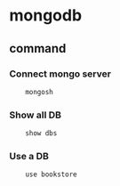 # mongodb

## command

### Connect mongo server

```bash
    mongosh
```

### Show all DB

```bash
    show dbs
```

### Use a DB

```bash
    use bookstore
```

